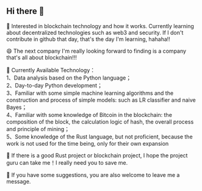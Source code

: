 ## Hi there 👋
🔭 Interested in blockchain technology and how it works. Currently learning about decentralized technologies such as web3 and security. If I don't contribute in github that day, that's the day I'm learning, hahaha!!

😄 The next company I'm really looking forward to finding is a company that's all about blockchain!!!

🌱 Currently Available Technology：
<br>1、Data analysis based on the Python language；
<br>2、Day-to-day Python development；
<br>3、Familiar with some simple machine learning algorithms and the construction and process of simple models: such as LR classifier and naive Bayes；
<br>4、Familiar with some knowledge of Bitcoin in the blockchain: the composition of the block, the calculation logic of hash, the overall process and principle of mining；
<br>5、Some knowledge of the Rust language, but not proficient, because the work is not used for the time being, only for their own expansion

🤔 If there is a good Rust project or blockchain project, I hope the project guru can take me！I really need you to save me.

💬 If you have some suggestions, you are also welcome to leave me a message.
<!--
**Pfeiffer-li/Pfeiffer-li** is a ✨ _special_ ✨ repository because its `README.md` (this file) appears on your GitHub profile.

Here are some ideas to get you started:

- 🔭 I’m currently working on ...
- 🌱 I’m currently learning ...
- 👯 I’m looking to collaborate on ...
- 🤔 I’m looking for help with ...
- 💬 Ask me about ...
- 📫 How to reach me: ...
- 😄 Pronouns: ...
- ⚡ Fun fact: ...
-->
